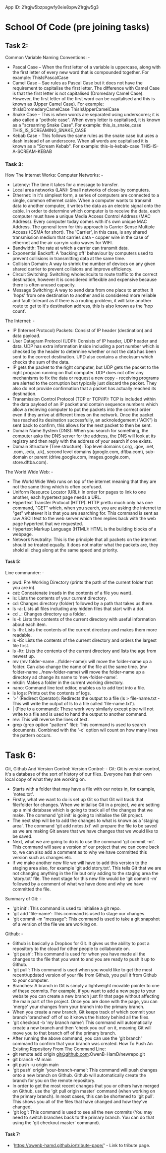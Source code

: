App ID: 21rgjw5bzpsgwfy0eie8xpw21rgjw5g3

# School Of Code (pre joining tasks) #


## Task 2: ##
Common Variable Naming Conventions: - 
-	Pascal Case – When the first letter of a variable is uppercase, along with the first letter of every new word that is compounded together.
For example: ThisIsPascalCase
-	Camel Case – Sae rules as Pascal Case but it does not have the requirement to capitalise the first letter. The difference with Camel Case is that the first letter is not capitalised (Dromedary Camel Case). However, the first letter of the first word can be capitalised and this is known as (Upper Camel Case).
For example: thisIsDromedaryCamelCase
	          ThisIsUpperCamelCase
-	Snake Case – This is when words are separated using underscores; it is also called a “pothole case". When every letter is capitalised, it is known as a "screaming Snake Case".
For example: this_is_snake_case
             THIS_IS_SCREAMING_SNAKE_CASE
-   Kebab Case - This follows the same rules as the snake case but uses a dash instead of an underscore. When all words are capitalised it is known as a "Scream Kebab".
For example: this-is-kebab-case
             THIS-IS-A-SCREAM-KEBAB

### Task 3: ###
How The Internet Works:
Computer Networks: -
-   Latency: The time it takes for a message to transfer. 
-   Local area networks (LAN): Small networks of close-by computers.
-   Ethernet: In it's simplest form, a series of computers are connected to a single, common ethernet cable. When a computer wants to transmit data to another computer, it writes the data as an electric signal onto the cable. In order to determine which computer is to receive the data, each computer must have a unique Media Access Control Address (MAC Address). Every computer today comes with it's own unique MAC Address.
The general term for this approach is Carrier Sense Multiple Access (CSMA for short). The 'Carrier', in this case, is any shared transmission medium that carries data - copper wire in the case of ethernet and the air carryin radio waves for WIFI.
-   Bandwidth: The rate at which a carrier can transmit data.
-   Exponential Backoff: A 'backing off' behaviour by computers used to prevent collisions in transmitting data at the same time.
-   Collision Domain: A way to shrink the number of devices on any given shared carrier to prevent collisions and improve efficiency.
-   Circuit Switching: Switching wholecircuits to route traffic to the correct destination, however it is considered inflexible and expensive because there is often unused capacity.
-   Message Switching: A way to send data from one place to another. It 'hops' from one destination to another and is considered more reliable and fault-tolerant as if there is a routing problem, it will take another route to get to it's destination address, this is also known as the 'hop count'.

The Internet: - 
-   IP (Internet Protocol) Packets: Consist of IP header (destination) and data payload.
-   User Datagram Protocol (UDP): Consists of IP header, UDP header and data. UDP has extra information inside including a port number which is checked by the header to determine whether or not the data has been sent to the correct destination. UPD also contains a checksum which checks the sum of the data.
- IP gets the packet to the right computer, but UDP gets the packet to the right program running on that computer. UDP does not offer any mechanisms to fix the data or request a new copy - receiving programs are alerted to the corruption but typically just discard the packet. They also do not provide confirmation that a packet has actually reached its destination.
-   Transmission Control Protocol (TCP or TCP/IP): TCP is included within the data payload of an IP packet and contain sequence numbers which allow a recieving computer to put the packets into the correct order even if they arrive at different times on the network. Once the packet has reached its desination successfully, an acknoledgement ("ACK") is sent back to confirm, this allows for the next packet to then be sent.
-   Domain Name System (DNS): When you search for something, the computer asks the DNS server for the address, the DNS will look at its registry and then reply with the address of your search if one exists.
-   Domain Structure (Tree structure): Top level domains (.org, .gov, .net, .com, .edu, .uk), second level domains (google.com, dftba.com), sub-domain or parent (drive.google.com, images.google.com, store.dftba.com).

The World Wide Web: -
-   The World Wide Web runs on top of the internet meaning that they are not the same thing which is often confused.
-   Uniform Resource Locator (URL): In order for pages to link to one another, each hypertext page needs a URL.
-   Hypertext Transfer Protocol (HTTP): HTTP prettu much only has one command, "GET" which, when you search, you are asking the internet to "get" whatever it is that you are searching for. This command is sent as raw ASCII text to the web server which then replies back with the web page hypertext that we requested.
-   Hypertext Markup Language (HTML): HTML is the building blocks of a webpage.
-   Network Neutrality: This is the principle that all packets on the internet should be treated equally. It does not matter what the packets are, they shold all chug along at the same speed and priority.

#### Task 5: ####
Line commander: -
-   pwd: Pre Working Directory (prints the path of the current folder that you are in).
-   cat: Concatenate (reads in the contents of a file you want).
-   ls: Lists the contents of your current directory.
-   cd: Changes directory (folder) followed by a path that takes us there.
-   ls -a: Lists all files including any hidden files that start with a dot.
-   cd ..: Changes directory up a folder.
-   ls -l: Lists the contents of the current directory with useful information about each item.
-   ls -lh: Lists the contents of the current directory and makes them more readable.
-   ls -lS: Lists the contents of the current directory and orders the largest file first.
-   ls -ltr: Lists the contents of the current directory and lists the age from newest up.
-   mv (mv folder-name ../folder-name): will move the folder-name up a folder. Can also change the name of the file at the same time. (mv folder-name ../new-folder-name) will move the folder-name up a directory ad change its name to 'new-folder-name'.
-   mkdir: Makes a folder in the current working directory.
-   nano: Command line text editor, enables us to add text into a file.
-   ls logs: Prints out the contents of logs.
-   '>' (Redirect Operator): Redirects the output to a file (ls > file-name.txt - This will write the output of ls to a file called 'file-name.txt').
-   | (Pipe to a command): These work very similarly except pipe will not write to a file and is used to hand the output to another command.
-   rev: This will reverse the lines of text.
-   grep (grep option "pattern" file): This command is used to search documents. Combined with the '-c' option wil count on how many lines the pattern occurs.

# Task 6: #
Git, Github And Version Control:
Version Control: -
Git: Git is version control, it's a database of the sort of history of our files. Everyone has their own local copy of what they are working on.
-   Starts with a folder that may have a file with our notes in, for example, 'notes.txt'. 
-   Firstly, what we want to do is set up Git so that Git will track that file/folder for changes. When we initialise Git in a project, we are setting up a mini database which is going to track all of the changes that we make. The command 'git init' is going to initialise the Git project. 
-   The next step will be to add the changes to what is known as a 'staging area'. The command 'git add notes.txt' will prepare the file to be saved as we are making Git aware that we have changes that we would like to be saved. 
-   Next, what we are going to do is to use the command 'git commit -m'. This command will save a version of our project that we can come back to, we can also add a comment as to why we have committed this version such as changes etc.
-   If we make another new file we will have to add this version to the staging area also, for example 'git add story.txt'. This tells Git that we are not changing anything in the file but only adding to the staging area the 'story.txt' file. The next stage for this new file would be 'git commit -m' followed by a comment of what we have done and why we have committed the file.

Summary of Git: -
-   'git init': This command is used to initialise a git repo.
-   'git add 'file-name': This command is used to stage our changes.
-   'git commit -m "message": This command is used to take a git snapshot of a version of the file we are working on.

Github: -
-   Github is basically a Dropbox for Git. It gives us the ability to post a repository to the cloud for other people to collaborate on.
-   'git push': This command is used for when you have made all the changes to the file that you want to and you are ready to push it up to Github.
-   'git pull': This command is used when you would like to get the most recent/updated version of your file from Github, you pull it from Github to your computer.
-   Branches: A branch in Git is simply a lightweight movable pointer to one of these commits. For example, if ypu want to add a new page to your website you can create a new branch just fir that page without affecting the main part of the project. Once you are done with the page, you can 'merge' your changes from your branch into the primary branch. 
-   When you create a new branch, Git keeps track of which commit your branch 'branched' off of so it knows the history behind all the files.
-   'git checkout -b 'my branch name': This command will automatically create a new branch and then 'check you out' on it, meaning Git will move you to that branch off of the primary branch.
-   After running the above command, you can use the 'git branch' command to confirm that your branch was created.
How To Push An Existing Repository From The Command Line:
-   git remote add origin git@github.com:OwenB-HamD/newrepo.git
-   git branch -M main
-   git push -u origin main
-   'git push' origin 'your-branch-name': This command will push changes onto a new branch on Github. Github will automatically create the branch for you on the remote repository.
-   In order to get the most recent changes that you or others have merged on Github, use the 'git pull origin master' command (when working on the primary branch). In most cases, this can be shortened to 'git pull'. This shows you all of the files that have changed and how they've changed.
-   'git log': This command is used to see all the new commits (You may need to switch branches back to the primary branch. You can do that using the 'git checkout master' command).

#### Task 7: ####
-   'https://owenb-hamd.github.io/tribute-page/' - Link to tribute page.